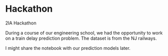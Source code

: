 # Hackathon
2IA Hackathon

During a course of our engineering school, we had the opportunity to work on a train delay prediction problem. 
The dataset is from the NJ railways.

I might share the notebook with our prediction models later. 
